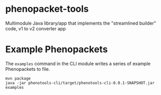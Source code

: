 # phenopacket-tools
 Multimodule Java library/app that implements the "streamlined builder" code, v1 to v2 converter app


# Example Phenopackets

The ``examples`` command in the CLI module writes a series of example Phenopackets to file.

```bazaar
mvn package
java -jar phenotools-cli/target/phenotools-cli-0.0.1-SNAPSHOT.jar examples
```